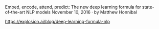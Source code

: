 

Embed, encode, attend, predict: The new deep learning formula for state-of-the-art NLP models
November 10, 2016 · by Matthew Honnibal

https://explosion.ai/blog/deep-learning-formula-nlp



